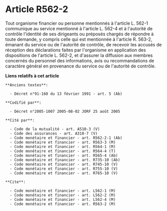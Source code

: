 # Article R562-2

Tout organisme financier ou personne mentionnés à l'article L. 562-1 communique au service mentionné à l'article L. 562-4 et
à l'autorité de contrôle l'identité de ses dirigeants ou préposés chargés de répondre à toute demande, y compris celle qui
est mentionnée à l'article R. 563-2, émanant du service ou de l'autorité de contrôle, de recevoir les accusés de réception
des déclarations faites par l'organisme en application des dispositions de l'article L. 562-2, et d'assurer la diffusion aux
membres concernés du personnel des informations, avis ou recommandations de caractère général en provenance du service ou de
l'autorité de contrôle.

**Liens relatifs à cet article**

	**Anciens textes**:

	  - Décret n°91-160 du 13 février 1991 - art. 5 (Ab)

	**Codifié par**:

	  - Décret n°2005-1007 2005-08-02 JORF 25 août 2005

	**Cité par**:

	  - Code de la mutualité - art. A510-3 (V)
	  - Code des assurances - art. A310-7 (V)
	  - Code monétaire et financier - art. R562-2-1 (Ab)
	  - Code monétaire et financier - art. R563-3 (M)
	  - Code monétaire et financier - art. R564-1 (M)
	  - Code monétaire et financier - art. R564-4 (T)
	  - Code monétaire et financier - art. R565-4 (Ab)
	  - Code monétaire et financier - art. R735-10 (Ab)
	  - Code monétaire et financier - art. R745-10 (V)
	  - Code monétaire et financier - art. R755-10 (V)
	  - Code monétaire et financier - art. R765-10 (V)

	**Cite**:

	  - Code monétaire et financier - art. L562-1 (M)
	  - Code monétaire et financier - art. L562-2 (M)
	  - Code monétaire et financier - art. L562-4 (M)
	  - Code monétaire et financier - art. R563-2 (M)

